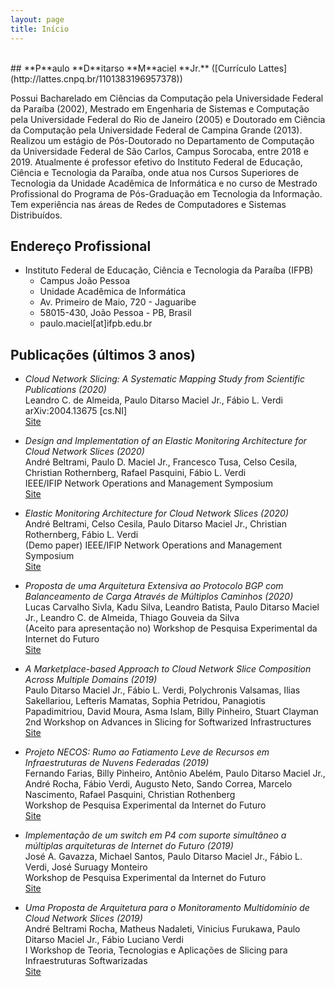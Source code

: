 ```yaml
---
layout: page
title: Início
---
```

<div id="google_translate_element"></div>

<script type="text/javascript">
function googleTranslateElementInit() {
  new google.translate.TranslateElement({pageLanguage: 'en'}, 'google_translate_element');
}
</script>

<script type="text/javascript" src="//translate.google.com/translate_a/element.js?cb=googleTranslateElementInit"></script>

<br/>
## **P**aulo **D**itarso **M**aciel **Jr.**
([Currículo Lattes](http://lattes.cnpq.br/1101383196957378))

Possui Bacharelado em Ciências da Computação pela Universidade Federal da Paraíba (2002), Mestrado em Engenharia de Sistemas e Computação pela Universidade Federal do Rio de Janeiro (2005) e Doutorado em Ciência da Computação pela Universidade Federal de Campina Grande (2013). Realizou um estágio de Pós-Doutorado no Departamento de Computação da Universidade Federal de São Carlos, Campus Sorocaba, entre 2018 e 2019. Atualmente é professor efetivo do Instituto Federal de Educação, Ciência e Tecnologia da Paraíba, onde atua nos Cursos Superiores de Tecnologia da Unidade Acadêmica de Informática e no curso de Mestrado Profissional do Programa de Pós-Graduação em Tecnologia da Informação. Tem experiência nas áreas de Redes de Computadores e Sistemas Distribuídos.

## Endereço Profissional 

* Instituto Federal de Educação, Ciência e Tecnologia da Paraíba (IFPB) 
    * Campus João Pessoa
    * Unidade Acadêmica de Informática
    * Av. Primeiro de Maio, 720 - Jaguaribe
    * 58015-430, João Pessoa - PB, Brasil
    * paulo.maciel[at]ifpb.edu.br

## Publicações (últimos 3 anos)

* *Cloud Network Slicing: A Systematic Mapping Study from Scientific Publications (2020)* <br/>
  Leandro C. de Almeida, Paulo Ditarso Maciel Jr., Fábio L. Verdi <br/>
  arXiv:2004.13675 [cs.NI]<br/>
  [Site](https://arxiv.org/abs/2004.13675)

* *Design and Implementation of an Elastic Monitoring Architecture for Cloud Network Slices (2020)* <br/>
  André Beltrami, Paulo D. Maciel Jr., Francesco Tusa, Celso Cesila, Christian Rothernberg, Rafael Pasquini, Fábio L. Verdi<br/>
  IEEE/IFIP Network Operations and Management Symposium<br/>
  [Site](http://dx.doi.org/10.1109/NOMS47738.2020.9110415)

* *Elastic Monitoring Architecture for Cloud Network Slices (2020)*<br/>
  André Beltrami, Celso Cesila, Paulo Ditarso Maciel Jr., Christian Rothernberg, Fábio L. Verdi<br/>
  (Demo paper) IEEE/IFIP Network Operations and Management Symposium<br/>
  [Site](http://dx.doi.org/10.1109/NOMS47738.2020.9110447)

* *Proposta de uma Arquitetura Extensiva ao Protocolo BGP com Balanceamento de Carga Através de Múltiplos Caminhos (2020)*<br/>
  Lucas Carvalho Sivla, Kadu Silva, Leandro Batista, Paulo Ditarso Maciel Jr., Leandro C. de Almeida, Thiago Gouveia da Silva<br/>
  (Aceito para apresentação no) Workshop de Pesquisa Experimental da Internet do Futuro<br/>
  [Site](http://sbrc2020.sbc.org.br/?page_id=1256)

* *A Marketplace-based Approach to Cloud Network Slice Composition Across Multiple Domains (2019)*<br/>
  Paulo Ditarso Maciel Jr., Fábio L. Verdi, Polychronis Valsamas, Ilias Sakellariou, Lefteris Mamatas, Sophia Petridou, Panagiotis Papadimitriou, David Moura, Asma Islam, Billy Pinheiro, Stuart Clayman<br/>
  2nd Workshop on Advances in Slicing for Softwarized Infrastructures<br/>
  [Site](http://dx.doi.org/10.1109/NETSOFT.2019.8806668)

* *Projeto NECOS: Rumo ao Fatiamento Leve de Recursos em Infraestruturas de Nuvens Federadas (2019)*<br/>
  Fernando Farias, Billy Pinheiro, Antônio Abelém, Paulo Ditarso Maciel Jr., André Rocha, Fábio Verdi, Augusto Neto, Sando Correa, Marcelo Nascimento, Rafael Pasquini, Christian Rothenberg<br/>
  Workshop de Pesquisa Experimental da Internet do Futuro<br/>
  [Site](https://sol.sbc.org.br/index.php/wpeif/article/view/7699)

* *Implementação de um switch em P4 com suporte simultâneo a múltiplas arquiteturas de Internet do Futuro (2019)*<br/>
  José A. Gavazza, Michael Santos, Paulo Ditarso Maciel Jr., Fábio L. Verdi, José Suruagy Monteiro<br/>
  Workshop de Pesquisa Experimental da Internet do Futuro<br/>
  [Site](https://sol.sbc.org.br/index.php/wpeif/article/view/7693)

*  *Uma Proposta de Arquitetura para o Monitoramento Multidomínio de Cloud Network Slices (2019)* <br/>
  André Beltrami Rocha, Matheus Nadaleti, Vinicius Furukawa, Paulo Ditarso Maciel Jr., Fábio Luciano Verdi <br/>
  I Workshop de Teoria, Tecnologias e Aplicações de Slicing para Infraestruturas Softwarizadas<br/>
  [Site](http://dx.doi.org/10.5753/wslice.2019.7721)
